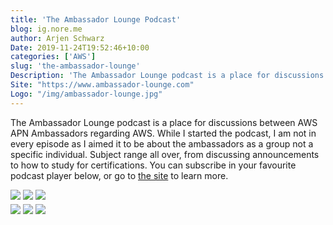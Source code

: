 ```yaml
---
title: 'The Ambassador Lounge Podcast'
blog: ig.nore.me
author: Arjen Schwarz
Date: 2019-11-24T19:52:46+10:00
categories: ['AWS']
slug: 'the-ambassador-lounge'
Description: 'The Ambassador Lounge podcast is a place for discussions between AWS APN Ambassadors regarding AWS.'
Site: "https://www.ambassador-lounge.com"
Logo: "/img/ambassador-lounge.jpg"
---
```


The Ambassador Lounge podcast is a place for discussions between AWS APN Ambassadors regarding AWS. While I started the podcast, I am not in every episode as I aimed it to be about the ambassadors as a group not a specific individual. Subject range all over, from discussing announcements to how to study for certifications. You can subscribe in your favourite podcast player below, or go to [the site](https://www.ambassador-lounge.com) to learn more.

<div class="center">
    <div>
        <a href="https://podcasts.apple.com/au/podcast/the-ambassador-lounge-podcast/id1488429642"><img src="/img/podcastapps/applepodcasts_en.png" srcset="/img/podcastapps/applepodcasts_en@2x.png 2x, /img/podcastapps/applepodcasts_en@3x.png 3x"/></a>
        <a href="https://open.spotify.com/show/59KyKJQNbHH3e50HC2GEin?si=VI4TTNWiRjKVDLGxMUx9Tg"><img src="/img/podcastapps/spotify_en.png" srcset="/img/podcastapps/spotify_en@2x.png 2x, /img/podcastapps/spotify_en@3x.png 3x"/></a>
        <a href="https://www.ambassador-lounge.com/podcast.xml"><img src="/img/podcastapps/rss_en.png" srcset="/img/podcastapps/rss_en@2x.png 2x, /img/podcastapps/rss_en@3x.png 3x"/></a>
    </div>
    <div style="clear:both; margin-top: 0.3em;">
        <a href="https://pca.st/itunes/1488429642"><img src="/img/podcastapps/pocketcasts_en.png" srcset="/img/podcastapps/pocketcasts_en@2x.png 2x, /img/podcastapps/pocketcasts_en@3x.png 3x"/></a>
        <a href="https://overcast.fm/itunes1488429642"><img src="/img/podcastapps/overcast_en.png" srcset="/img/podcastapps/overcast_en@2x.png 2x, /img/podcastapps/overcast_en@3x.png 3x"/></a>
        <a href="https://castro.fm/itunes/1488429642"><img src="/img/podcastapps/castro.svg"/></a>
    </div>
</div>